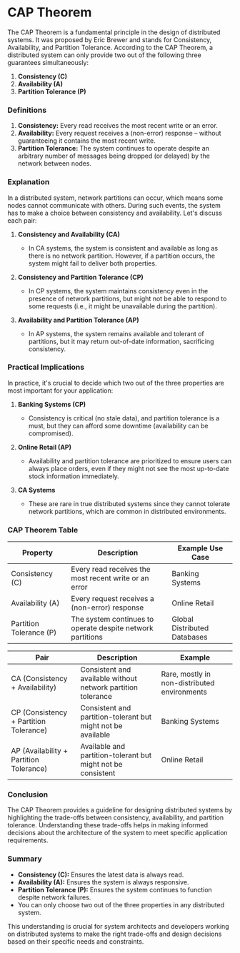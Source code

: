 # CAP Theorem

The CAP Theorem is a fundamental principle in the design of distributed systems. It was proposed by Eric Brewer and stands for Consistency, Availability, and Partition Tolerance. According to the CAP Theorem, a distributed system can only provide two out of the following three guarantees simultaneously:

1. **Consistency (C)**
2. **Availability (A)**
3. **Partition Tolerance (P)**

### Definitions

1. **Consistency:** Every read receives the most recent write or an error.
2. **Availability:** Every request receives a (non-error) response – without guaranteeing it contains the most recent write.
3. **Partition Tolerance:** The system continues to operate despite an arbitrary number of messages being dropped (or delayed) by the network between nodes.

### Explanation

In a distributed system, network partitions can occur, which means some nodes cannot communicate with others. During such events, the system has to make a choice between consistency and availability. Let's discuss each pair:

1. **Consistency and Availability (CA)**

   - In CA systems, the system is consistent and available as long as there is no network partition. However, if a partition occurs, the system might fail to deliver both properties.
2. **Consistency and Partition Tolerance (CP)**

   - In CP systems, the system maintains consistency even in the presence of network partitions, but might not be able to respond to some requests (i.e., it might be unavailable during the partition).
3. **Availability and Partition Tolerance (AP)**

   - In AP systems, the system remains available and tolerant of partitions, but it may return out-of-date information, sacrificing consistency.

### Practical Implications

In practice, it's crucial to decide which two out of the three properties are most important for your application:

1. **Banking Systems (CP)**

   - Consistency is critical (no stale data), and partition tolerance is a must, but they can afford some downtime (availability can be compromised).
2. **Online Retail (AP)**

   - Availability and partition tolerance are prioritized to ensure users can always place orders, even if they might not see the most up-to-date stock information immediately.
3. **CA Systems**

   - These are rare in true distributed systems since they cannot tolerate network partitions, which are common in distributed environments.

### CAP Theorem Table

| Property                | Description                                                | Example Use Case             |
| ----------------------- | ---------------------------------------------------------- | ---------------------------- |
| Consistency (C)         | Every read receives the most recent write or an error      | Banking Systems              |
| Availability (A)        | Every request receives a (non-error) response              | Online Retail                |
| Partition Tolerance (P) | The system continues to operate despite network partitions | Global Distributed Databases |

| Pair                                    | Description                                                  | Example                                      |
| --------------------------------------- | ------------------------------------------------------------ | -------------------------------------------- |
| CA (Consistency + Availability)         | Consistent and available without network partition tolerance | Rare, mostly in non-distributed environments |
| CP (Consistency + Partition Tolerance)  | Consistent and partition-tolerant but might not be available | Banking Systems                              |
| AP (Availability + Partition Tolerance) | Available and partition-tolerant but might not be consistent | Online Retail                                |

### Conclusion

The CAP Theorem provides a guideline for designing distributed systems by highlighting the trade-offs between consistency, availability, and partition tolerance. Understanding these trade-offs helps in making informed decisions about the architecture of the system to meet specific application requirements.

### Summary

- **Consistency (C):** Ensures the latest data is always read.
- **Availability (A):** Ensures the system is always responsive.
- **Partition Tolerance (P):** Ensures the system continues to function despite network failures.
- You can only choose two out of the three properties in any distributed system.

This understanding is crucial for system architects and developers working on distributed systems to make the right trade-offs and design decisions based on their specific needs and constraints.
